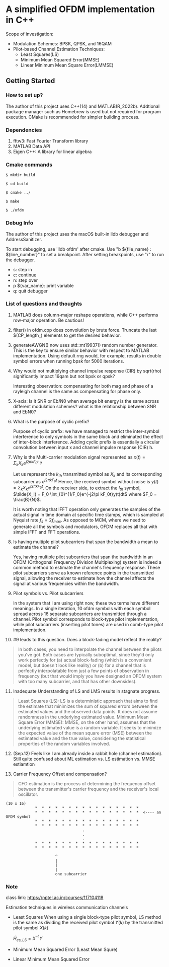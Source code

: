 # A simplified OFDM implementation in C++
Scope of investigation:

* Modulation Schemes: BPSK, QPSK, and 16QAM
* Pilot-based Channel Estimation Techniques:
  * Least Squares(LS)
  * Minimum Mean Squared Error(MMSE)
  * Linear Minimum Mean Square Error(LMMSE)


## Getting Started
### How to set up?
The author of this project uses C++(14) and MATLAB(R_2022b). Addtional package manager such as Homebrew is used but not required for program execution. CMake is recommended for simpler building process.
### Dependencies

1. fftw3: Fast Fourier Transform library
2. MATLAB Data API
3. Eigen C++: A library for linear algebra

### Cmake commands
```
$ mkdir build

$ cd build

$ cmake ../

$ make

$ ./ofdm
```
### Debug Info
The author of this project uses the macOS built-in lldb debugger and AddressSanitizer. 

To start debugging, use 'lldb ofdm' after cmake. Use "b ${file_name} : ${line_number}" to set a breakpoint. After setting breakpoints, use "r" to run the debugger.

* s: step in
* c: continue
* n: step over 
* p ${var_name}: print variable
* q: quit debugger
### List of questions and thoughts

1. MATLAB does column-major reshape operations, while C++ performs row-major operation. Be cautious!
2. filter() in ofdm.cpp does convolution by brute force. Truncate the last $(CP_length_) elements to get the desired behavior.
3. generateAWGN() now uses std::mt19937() random number generator. This is the key to ensure similar behavior with respect to MATLAB implementation. Using default rng would, for example, results in double symbol errors when running bpsk for 5000 iterations.
4. Why would not multiplying channel impulse response (CIR) by sqrt(rho) significantly impact 16qam but not bpsk or qpsk?
   
   Interesting observation: compensating for both mag and phase of a rayleigh channel is the same as compensating for phase only.

5. X-axis: Is it SNR or Eb/N0 when average bit energy is the same across different modulation schemes? what is the relationship between SNR and EbN0?

6. What is the purpose of cyclic prefix? 

   Purpose of cyclic prefix: we have managed to restrict the inter-symbol interference to only symbols in the same block and eliminated the effect of inter-block interference. Adding cyclic prefix is essentially a circular convolution between input x and channel impulse response (CIR) h.

7. Why is the Multi-carrier modulation signal represented as $x(t) = \Sigma_k{X_ke^{j2\pi k F_0 t}}$ ?

    Let us represent the $k_{th}$ transmitted symbol as $X_k$ and its corresponding subcarrier as $e^{j2\pi kF_0t}$ Hence, the received symbol without noise is $y(t) = \Sigma_{k} X_ke^{j2\pi kF_0t}$. On the receiver side, to extract the $l_{th}$
    symbol, $\tilde{X_l} = F_0 \int_{0}^{1/F_0}e^{-j2\pi kF_0t}y(t)dt$ where $F_0 = \frac{B}{N}$.

    It is worth noting that IFFT operation only generates the samples of the actual signal in time domain at specific time stamps, which is sampled at Nyquist rate $f_s = 2 f_{max}$. As opposed to MCM, where we need to generate all the symbols and modulators, OFDM replaces all that with simple IFFT and FFT operations.

8. Is having multiple pilot subcarriers that span the bandwidth a mean to estimate the channel?

    Yes, having multiple pilot subcarriers that span the bandwidth in an OFDM (Orthogonal Frequency Division Multiplexing) system is indeed a common method to estimate the channel's frequency response. These pilot subcarriers serve as known reference points in the transmitted signal, allowing the receiver to estimate how the channel affects the signal at various frequencies within the bandwidth.

9. Pilot symbols vs. Pilot subcarriers

    In the system that I am using right now, these two terms have different meanings. In a single iteration, 10 ofdm symbols with each symbol spread across 16 separate subcarriers are transmitted through a channel. Pilot symbol corresponds to block-type pilot implementation, while pilot subcarriers (inserting pilot tones) are used in comb-type pilot implementation.

10. #9 leads to this question. Does a block-fading model reflect the reality? 
> In both cases, you need to interpolate the channel between the pilots you've got. Both cases are typically suboptimal, since they'd only work perfectly for (a) actual block-fading (which is a convenient model, but doesn't look like reality) or (b) for a channel that is perfectly interpolatable from just a few points of observation in frequency (but that would imply you have designed an OFDM system with too many subcarrier, and that has other downsides).

11. Inadequate Understanding of LS and LMS results in stagnate progress.
> Least Squares (LS): LS is a deterministic approach that aims to find the estimate that minimizes the sum of squared errors between the estimated values and the observed data points. It does not assume randomness in the underlying estimated value.
Minimum Mean Square Error (MMSE): MMSE, on the other hand, assumes that the underlying estimated value is a random variable. It seeks to minimize the expected value of the mean square error (MSE) between the estimated value and the true value, considering the statistical properties of the random variables involved.

12. (Sep.12) Feels like I am already inside a rabbit hole (channel estimation). Still quite confused about ML estimation vs. LS estimation vs. MMSE estiamtion

13. Carrier Frequency Offset and compensation? 
> CFO estimation is the process of determining the frequency offset between the transmitter's carrier frequency and the receiver's local oscillator.
```
(10 x 16)
             *  *  *  *  *  *  *  *  *  *  *  *  *  *  *  * 
             *  *  *  *  *  *  *  *  *  *  *  *  *  *  *  *  <---- an OFDM symbol
             *  *  *  *  *  *  *  *  *  *  *  *  *  *  *  * 
             *  *  *  *  *  *  *  *  *  *  *  *  *  *  *  * 
                                  .
                                  .
                                  .
             *  *  *  *  *  *  *  *  *  *  *  *  *  *  *  * 
             *  *  *  *  *  *  *  *  *  *  *  *  *  *  *  *      

                      ^
                      |
                      |
                      |
                      one subcarrier
```

### Note
class link: https://nptel.ac.in/courses/117104118

Estimation techniques in wireless communication channels

* Least Squares
  When using a single block-type pilot symbol, LS method is the same as dividing the received pilot symbol $Y(k)$ by the transmitted pilot symbol $X(k)$

  $\hat{H}_{es,LS} = X^{-1}Y$ 
* Minimum Mean Squared Error (Least Mean Squre)


* Linear Minimum Mean Squared Error